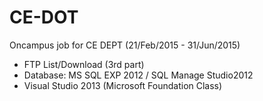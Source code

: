 # CE-DOT
Oncampus job for CE DEPT (21/Feb/2015 - 31/Jun/2015)

* FTP List/Download (3rd part)
* Database: MS SQL EXP 2012 / SQL Manage Studio2012
* Visual Studio 2013 (Microsoft Foundation Class)
